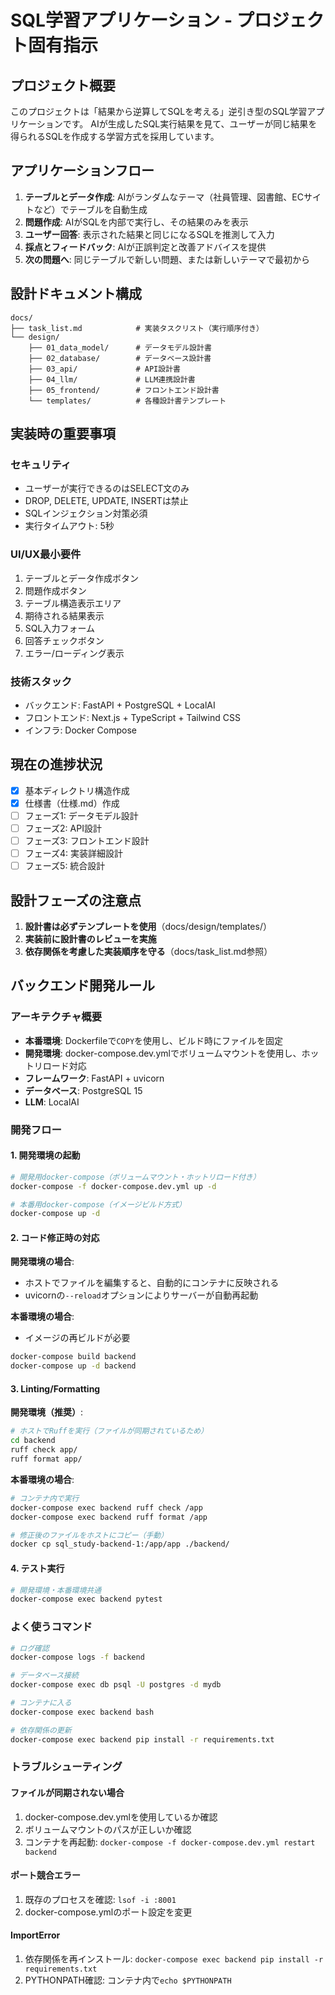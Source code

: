 # SQL学習アプリケーション - プロジェクト固有指示

## プロジェクト概要
このプロジェクトは「結果から逆算してSQLを考える」逆引き型のSQL学習アプリケーションです。
AIが生成したSQL実行結果を見て、ユーザーが同じ結果を得られるSQLを作成する学習方式を採用しています。

## アプリケーションフロー
1. **テーブルとデータ作成**: AIがランダムなテーマ（社員管理、図書館、ECサイトなど）でテーブルを自動生成
2. **問題作成**: AIがSQLを内部で実行し、その結果のみを表示
3. **ユーザー回答**: 表示された結果と同じになるSQLを推測して入力
4. **採点とフィードバック**: AIが正誤判定と改善アドバイスを提供
5. **次の問題へ**: 同じテーブルで新しい問題、または新しいテーマで最初から

## 設計ドキュメント構成
```text
docs/
├── task_list.md            # 実装タスクリスト（実行順序付き）
└── design/
    ├── 01_data_model/      # データモデル設計書
    ├── 02_database/        # データベース設計書
    ├── 03_api/             # API設計書
    ├── 04_llm/             # LLM連携設計書
    ├── 05_frontend/        # フロントエンド設計書
    └── templates/          # 各種設計書テンプレート
```

## 実装時の重要事項

### セキュリティ
- ユーザーが実行できるのはSELECT文のみ
- DROP, DELETE, UPDATE, INSERTは禁止
- SQLインジェクション対策必須
- 実行タイムアウト: 5秒

### UI/UX最小要件
1. テーブルとデータ作成ボタン
2. 問題作成ボタン
3. テーブル構造表示エリア
4. 期待される結果表示
5. SQL入力フォーム
6. 回答チェックボタン
7. エラー/ローディング表示

### 技術スタック
- バックエンド: FastAPI + PostgreSQL + LocalAI
- フロントエンド: Next.js + TypeScript + Tailwind CSS
- インフラ: Docker Compose

## 現在の進捗状況
- [x] 基本ディレクトリ構造作成
- [x] 仕様書（仕様.md）作成
- [ ] フェーズ1: データモデル設計
- [ ] フェーズ2: API設計
- [ ] フェーズ3: フロントエンド設計
- [ ] フェーズ4: 実装詳細設計
- [ ] フェーズ5: 統合設計

## 設計フェーズの注意点
1. **設計書は必ずテンプレートを使用**（docs/design/templates/）
2. **実装前に設計書のレビューを実施**
3. **依存関係を考慮した実装順序を守る**（docs/task_list.md参照）

## バックエンド開発ルール

### アーキテクチャ概要
- **本番環境**: Dockerfileで`COPY`を使用し、ビルド時にファイルを固定
- **開発環境**: docker-compose.dev.ymlでボリュームマウントを使用し、ホットリロード対応
- **フレームワーク**: FastAPI + uvicorn
- **データベース**: PostgreSQL 15
- **LLM**: LocalAI

### 開発フロー

#### 1. 開発環境の起動
```bash
# 開発用docker-compose（ボリュームマウント・ホットリロード付き）
docker-compose -f docker-compose.dev.yml up -d

# 本番用docker-compose（イメージビルド方式）
docker-compose up -d
```

#### 2. コード修正時の対応
**開発環境の場合**:
- ホストでファイルを編集すると、自動的にコンテナに反映される
- uvicornの`--reload`オプションによりサーバーが自動再起動

**本番環境の場合**:
- イメージの再ビルドが必要
```bash
docker-compose build backend
docker-compose up -d backend
```

#### 3. Linting/Formatting

**開発環境（推奨）**:
```bash
# ホストでRuffを実行（ファイルが同期されているため）
cd backend
ruff check app/
ruff format app/
```

**本番環境の場合**:
```bash
# コンテナ内で実行
docker-compose exec backend ruff check /app
docker-compose exec backend ruff format /app

# 修正後のファイルをホストにコピー（手動）
docker cp sql_study-backend-1:/app/app ./backend/
```

#### 4. テスト実行
```bash
# 開発環境・本番環境共通
docker-compose exec backend pytest
```

### よく使うコマンド

```bash
# ログ確認
docker-compose logs -f backend

# データベース接続
docker-compose exec db psql -U postgres -d mydb

# コンテナに入る
docker-compose exec backend bash

# 依存関係の更新
docker-compose exec backend pip install -r requirements.txt
```

### トラブルシューティング

#### ファイルが同期されない場合
1. docker-compose.dev.ymlを使用しているか確認
2. ボリュームマウントのパスが正しいか確認
3. コンテナを再起動: `docker-compose -f docker-compose.dev.yml restart backend`

#### ポート競合エラー
1. 既存のプロセスを確認: `lsof -i :8001`
2. docker-compose.ymlのポート設定を変更

#### ImportError
1. 依存関係を再インストール: `docker-compose exec backend pip install -r requirements.txt`
2. PYTHONPATH確認: コンテナ内で`echo $PYTHONPATH`